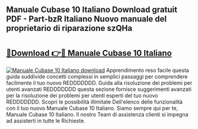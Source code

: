 ## Manuale Cubase 10 Italiano Download gratuit PDF - Part-bzR Italiano Nuovo manuale del proprietario di riparazione szQHa

# <h2><a href="http://dfd820f.blite.top/?on=Manuale+Cubase+10+Italiano">🔗Download 👉🔴 Manuale Cubase 10 Italiano</a></h2>

[![Manuale Cubase 10 Italiano download](https://i.imgur.com/lujVjoI.png)](http://dfd820f.blite.top/?on=Manuale+Cubase+10+Italiano)
Apprendimento reso facile questa guida suddivide concetti complessi in semplici passaggi per comprendere facilmente il tuo nuovo REDDDDDDD. Guida alla risoluzione dei problemi per utenti avanzati REDDDDDDD questa sezione fornisce suggerimenti avanzati per la risoluzione dei problemi per utenti esperti del tuo nuovo REDDDDDDD. Scopri le possibilità illimitate Dell'elenco delle funzionalità con il tuo nuovo Manuale Cubase 10 Italiano. Siamo sempre qui per te, Manuale Cubase 10 Italiano. Il nostro Team di assistenza clienti si impegna ad assisterti in tutte le Richieste.
